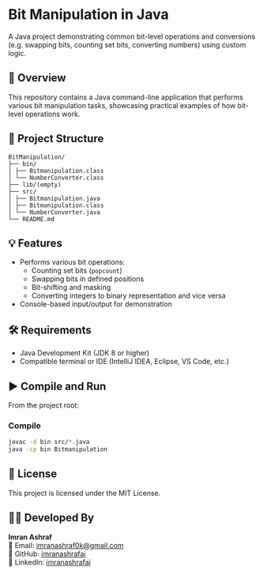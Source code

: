 # Bit Manipulation in Java

A Java project demonstrating common bit-level operations and conversions (e.g. swapping bits, counting set bits, converting numbers) using custom logic.

## 🧾 Overview

This repository contains a Java command-line application that performs various bit manipulation tasks, showcasing practical examples of how bit-level operations work.

## 📁 Project Structure
```plaintext
BitManipulation/
├── bin/
│ ├── Bitmanipulation.class
│ └── NumberConverter.class
├── lib/(empty)
├── src/
│ ├── Bitmanipulation.java
│ ├── Bitmanipulation.class
│ └── NumberConverter.java
└── README.md
```


## 💡 Features

- Performs various bit operations:
  - Counting set bits (`popcount`)
  - Swapping bits in defined positions
  - Bit-shifting and masking
  - Converting integers to binary representation and vice versa
- Console-based input/output for demonstration

## 🛠️ Requirements

- Java Development Kit (JDK 8 or higher)
- Compatible terminal or IDE (IntelliJ IDEA, Eclipse, VS Code, etc.)

## ▶️ Compile and Run

From the project root:

### Compile

```bash
javac -d bin src/*.java
java -cp bin Bitmanipulation
```

## 📜 License
This project is licensed under the MIT License.

## 👨‍💻 Developed By

**Imran Ashraf**  
📧 Email: [imranashraf0k@gmail.com](mailto:imranashraf0k@gmail.com)  
🔗 GitHub: [imranashrafai](https://github.com/imranashrafai)  
🔗 LinkedIn: [imranashrafai](https://www.linkedin.com/in/imranashrafai)


